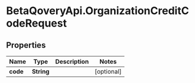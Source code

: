 # BetaQoveryApi.OrganizationCreditCodeRequest

## Properties

Name | Type | Description | Notes
------------ | ------------- | ------------- | -------------
**code** | **String** |  | [optional] 


